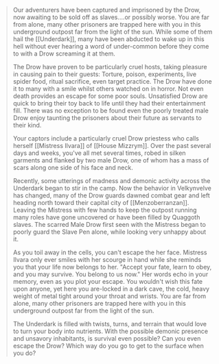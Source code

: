 > Our adventurers have been captured and imprisoned by the Drow, now awaiting to be sold off as slaves….or possibly worse. You are far from alone, many other prisoners are trapped here with you in this underground outpost far from the light of the sun. While some of them hail the [[Underdark]], many have been abducted to wake up in this hell without ever hearing a word of under-common before they come to with a Drow screaming it at them. 
>
> The Drow have proven to be particularly cruel hosts, taking pleasure in causing pain to their guests: Torture, poison,  experiments, live spider food, ritual sacrifice, even target practice. The Drow have done it to many with a smile whilst others watched on in horror. Not even death provides an escape for some poor souls. Unsatisfied Drow are quick to bring their toy back to life until they had their entertainment fill. There was no exception to be found even the poorly treated male Drow enjoy taunting the prisoners about their future as servants to their kind.
>
> Your captors include a particularly cruel Drow priestess who calls herself [[Mistress Ilvara]] of [[House Mizzrym]]. Over the past several days and weeks, you've all met several times, robed in silken garments and flanked by two male Drow, one of whom has a mass of scars along one side of his face and neck. 
>
> Recently, some utterings of madness and demonic activity across the Underdark began to stir in the camp. Now the behavior in Velkynvelve has changed, many of the Drow guards dawned combat gear and left heading north toward their capital city of [[Menzoberranzan]]. Leaving the Mistress with few hands to keep the outpost running many roles have gone uncovered or have been filled by Quaggoth slaves. The scarred Male Drow first seen with the Mistress began to poorly guard the Slave Pen alone, while looking very unhappy about it.
>
> As you toil away in the cells, you can't escape the her face. Mistress Ilvara only ever smiles with her scourge in hand while she reminds you that your life now belongs to her. "Accept your fate, learn to obey, and you may survive. You belong to us now." Her words echo in your memory, even as you plot your escape. You wouldn't wish this fate upon anyone, yet here you are-locked in a dark cave, the cold, heavy weight of metal tight around your throat and wrists. You are far from alone, many other prisoners are trapped here with you in this underground outpost far from the light of the sun.
>
> The Underdark is filled with twists, turns, and terrain that would love to turn your body into nutrients. With the possible demonic presence and unsavory inhabitants, is survival even possible? Can you even escape the Drow?  Which way do you go to get to the surface when you do?